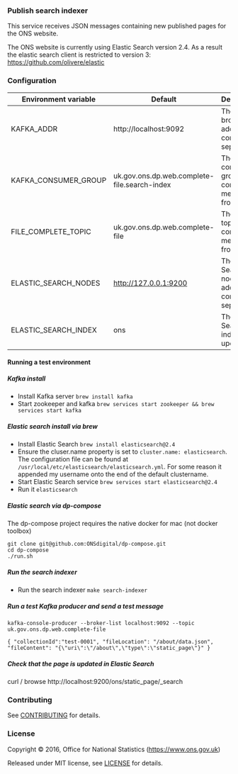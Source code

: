 ### Publish search indexer

This service receives JSON messages containing new published pages for
the ONS website.

The ONS website is currently using Elastic Search version 2.4. As a result the elastic search client is restricted to version 3:
https://github.com/olivere/elastic

### Configuration

| Environment variable | Default                                        | Description
| -------------------- | ---------------------------------------------- | ----------------------------------------------------
| KAFKA_ADDR           | http://localhost:9092                          | The Kafka broker addresses comma separated
| KAFKA_CONSUMER_GROUP | uk.gov.ons.dp.web.complete-file.search-index   | The Kafka consumer group to consume messages from
| FILE_COMPLETE_TOPIC  | uk.gov.ons.dp.web.complete-file                | The Kafka topic to consume messages from
| ELASTIC_SEARCH_NODES | http://127.0.0.1:9200                          | The Elastic Search node addresses comma separated
| ELASTIC_SEARCH_INDEX | ons                                            | The Elastic Search index to update

#### Running a test environment

##### Kafka install
* Install Kafka server `brew install kafka`
* Start zookeeper and kafka `brew services start zookeeper && brew services start kafka`

##### Elastic search install via brew
* Install Elastic Search `brew install elasticsearch@2.4`
* Ensure the cluser.name property is set to `cluster.name: elasticsearch`. 
The configuration file can be found at `/usr/local/etc/elasticsearch/elasticsearch.yml`. For some reason it appended my username onto the end of the default clustername.
* Start Elastic Search service `brew services start elasticsearch@2.4`
* Run it `elasticsearch`

##### Elastic search via dp-compose
The dp-compose project requires the native docker for mac (not docker toolbox)
``` 
git clone git@github.com:ONSdigital/dp-compose.git
cd dp-compose
./run.sh
```

##### Run the search indexer
* Run the search indexer `make search-indexer`


##### Run a test Kafka producer and send a test message

`kafka-console-producer --broker-list localhost:9092 --topic uk.gov.ons.dp.web.complete-file`

`{ "collectionId":"test-0001", "fileLocation": "/about/data.json", "fileContent": "{\"uri\":\"/about\",\"type\":\"static_page\"}" }`

##### Check that the page is updated in Elastic Search

curl / browse http://localhost:9200/ons/static_page/_search

### Contributing

See [CONTRIBUTING](CONTRIBUTING.md) for details.

### License

Copyright ©‎ 2016, Office for National Statistics (https://www.ons.gov.uk)

Released under MIT license, see [LICENSE](LICENSE.md) for details.
